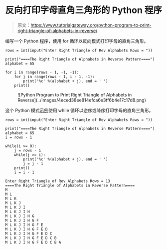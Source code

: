 # 反向打印字母直角三角形的 Python 程序

> 原文：<https://www.tutorialgateway.org/python-program-to-print-right-triangle-of-alphabets-in-reverse/>

编写一个 Python 程序，使用 for 循环以反向模式打印字母的直角三角形。

```
rows = int(input("Enter Right Triangle of Rev Alphabets Rows = "))

print("====The Right Triangle of Alphabets in Reverse Pattern====")
alphabet = 65

for i in range(rows - 1, -1, -1):
    for j in range(rows - 1, i - 1, -1):
        print('%c' %(alphabet + j), end = ' ')
    print()
```

<figure class="wp-block-image size-large">![Python Program to Print Right Triangle of Alphabets in Reverse](../Images/4eced38ee814efca6e3ff6b4e17c17d8.png)</figure>

这个 Python 模式[示例](https://www.tutorialgateway.org/python-programming-examples/)使用 while 循环以逆序或降序打印字母的直角三角形。

```
rows = int(input("Enter Right Triangle of Rev Alphabets Rows = "))

print("====The Right Triangle of Alphabets in Reverse Pattern====")
alphabet = 65
i = rows - 1

while(i >= 0):
    j = rows - 1
    while(j >= i):
        print('%c' %(alphabet + j), end = ' ')
        j = j - 1
    print()
    i = i - 1
```

```
Enter Right Triangle of Rev Alphabets Rows = 13
====The Right Triangle of Alphabets in Reverse Pattern====
M 
M L 
M L K 
M L K J 
M L K J I 
M L K J I H 
M L K J I H G 
M L K J I H G F 
M L K J I H G F E 
M L K J I H G F E D 
M L K J I H G F E D C 
M L K J I H G F E D C B 
M L K J I H G F E D C B A 
```